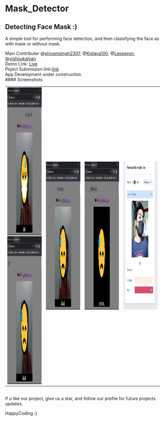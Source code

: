 # Mask_Detector
## Detecting Face Mask  :)<br>
A simple tool for performing face detection, and then classifying the face as with mask or without mask.


Main Contributer @[shivamsingh2307](https://github.com/shivamsingh2307),
                 @[Kislaya100](https://github.com/Kislaya100),
                 @[Leoperon](https://github.com/leoperon),
                 @[vishnukalyan](https://github.com/vishnukalyan)<br>
                 Demo Link: [Live](http://maskdetector.netlify.com) <br>
                 Poject Submission link:[link](https://devfolio.co/submissions/maskdetector)<br>
                 App Development under construction <br>
                 #### Screenshots

<table>
  <tr>
    <td><img src="https://github.com/Leoperon/Mask_Detector/blob/master/Razor/IMG5.png" width=270 height=480><br>
    <img src="https://github.com/Leoperon/Mask_Detector/blob/master/Razor/IMG4.png" width=270 height=480></td>
    <td><img src="https://github.com/Leoperon/Mask_Detector/blob/master/Razor/IMG3.png" width=270 height=480></td>
    <td><img src="https://github.com/Leoperon/Mask_Detector/blob/master/Razor/IMG2.png" width=270 height=480></td>
    <td><img src="https://github.com/Leoperon/Mask_Detector/blob/master/Razor/IMG1.jpeg" width=270 height=480></td>
  </tr>
 </table>

                 
<br>If u like our project, give us a star, and follow our profile for future projects updates.

HappyCoding :)
           
